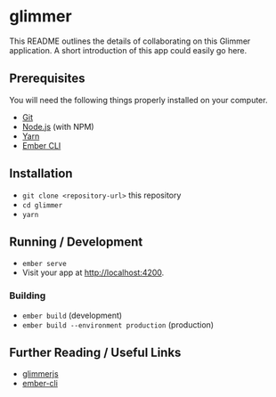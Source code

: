 # glimmer

This README outlines the details of collaborating on this Glimmer application.
A short introduction of this app could easily go here.

## Prerequisites

You will need the following things properly installed on your computer.

- [Git](https://git-scm.com/)
- [Node.js](https://nodejs.org/) (with NPM)
- [Yarn](https://yarnpkg.com/en/)
- [Ember CLI](https://ember-cli.com/)

## Installation

- `git clone <repository-url>` this repository
- `cd glimmer`
- `yarn`

## Running / Development

- `ember serve`
- Visit your app at [http://localhost:4200](http://localhost:4200).

### Building

- `ember build` (development)
- `ember build --environment production` (production)

## Further Reading / Useful Links

- [glimmerjs](http://github.com/tildeio/glimmer/)
- [ember-cli](https://ember-cli.com/)
